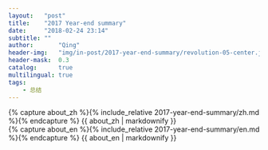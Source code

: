 ```yaml
---
layout:   "post"
title:    "2017 Year-end summary"
date:     "2018-02-24 23:14"
subtitle: ""
author:       "Qing"
header-img:   "img/in-post/2017-year-end-summary/revolution-05-center.jpg"
header-mask:  0.3
catalog:      true
multilingual: true
tags:
    - 总结
---
```

<!-- Chinese Version -->
<div class="zh post-container">
    {% capture about_zh %}{% include_relative 2017-year-end-summary/zh.md %}{% endcapture %}
    {{ about_zh | markdownify }}
</div>

<!-- English Version -->
<div class="en post-container">
    {% capture about_en %}{% include_relative 2017-year-end-summary/en.md %}{% endcapture %}
    {{ about_en | markdownify }}
</div>
